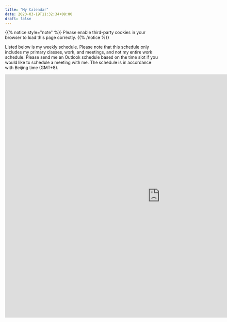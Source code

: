 ```yaml
---
title: "My Calendar"
date: 2023-03-19T11:32:34+08:00
draft: false
---
```


{{% notice style="note" %}}
Please enable third-party cookies in your browser to load this page correctly.
{{% /notice %}}

Listed below is my weekly schedule. Please note that this schedule only includes my primary classes, work, and meetings, and not my entire work schedule. Please send me an Outlook schedule based on the time slot if you would like to schedule a meeting with me. The schedule is in accordance with Beijing time (GMT+8).

<iframe src="https://outlook.live.com/owa/calendar/00000000-0000-0000-0000-000000000000/0d5abf65-43ed-467f-82b4-1a3ac8526d13/cid-A8301ECA063CA745/index.html" style="border-width:0" width="1020" height="800" style="border:1px solid black;"></iframe>
